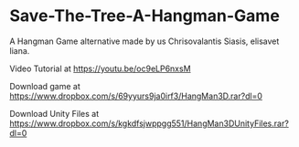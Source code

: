 # Save-The-Tree-A-Hangman-Game
A Hangman Game alternative made by us Chrisovalantis Siasis, elisavet liana.

Video Tutorial at https://youtu.be/oc9eLP6nxsM

Download game at https://www.dropbox.com/s/69yyurs9ja0irf3/HangMan3D.rar?dl=0

Download Unity Files at https://www.dropbox.com/s/kgkdfsjwppgg551/HangMan3DUnityFiles.rar?dl=0
